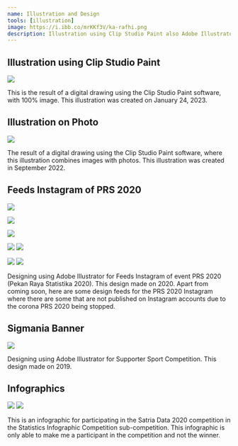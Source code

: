 ```yaml
---
name: Illustration and Design
tools: [illustration]
image: https://i.ibb.co/mrKKf3V/ka-rafhi.png
description: Illustration using Clip Studio Paint also Adobe Illustrator
---
```

## Illustration using Clip Studio Paint

![](https://i.ibb.co/mrKKf3V/ka-rafhi.png)



This is the result of a digital drawing using the Clip Studio Paint software, with 100% image.
This illustration was created on January 24, 2023.

## Illustration on Photo

![](https://i.ibb.co/7vh77SR/Whats-App-Image-2022-09-23-at-15-42-47-2.png)



The result of a digital drawing using the Clip Studio Paint software, where this illustration combines images with photos.
This illustration was created in September 2022.


## Feeds Instagram of PRS 2020

![](https://i.ibb.co/X36j8vX/5-last.jpg)


![](https://i.ibb.co/M1GYcdX/4-atas.jpg)

![](https://i.ibb.co/JyRBHyR/4-bawah.jpg)


![](https://i.ibb.co/cgk8Lz8/3-atas.jpg)
![](https://i.ibb.co/RBNVGzT/3-bawah.jpg)


![](https://i.ibb.co/c302Vcb/2-atas.jpg)
![](https://i.ibb.co/hsC2xWV/2-bawah.jpg)


Designing using Adobe Illustrator for Feeds Instagram of event PRS 2020 (Pekan Raya Statistika 2020).
This design made on 2020.
Apart from coming soon, here are some design feeds for the PRS 2020 Instagram where there are some that are not published on Instagram accounts due to the corona PRS 2020 being stopped.

## Sigmania Banner

![](https://i.ibb.co/Lx0hZ7j/support-1-1.png)


Designing using Adobe Illustrator for Supporter Sport Competition.
This design made on 2019.


## Infographics

![](https://i.ibb.co/7V8CRSt/infografis-bayi-1-1.png)
![](https://i.ibb.co/0r7d1cY/infografis-dbd.jpg)


This is an infographic for participating in the Satria Data 2020 competition in the Statistics Infographic Competition sub-competition. This infographic is only able to make me a participant in the competition and not the winner.

